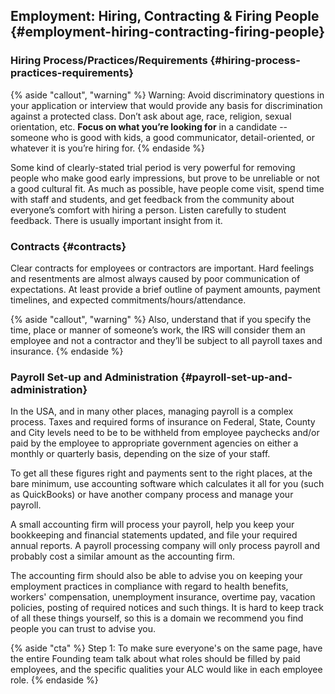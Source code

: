 ## Employment: Hiring, Contracting & Firing People {#employment-hiring-contracting-firing-people}

### Hiring Process/Practices/Requirements {#hiring-process-practices-requirements}
{% aside "callout", "warning" %}
Warning: Avoid discriminatory questions in your application or interview that would provide any basis for discrimination against a protected class. Don’t ask about age, race, religion, sexual orientation, etc. **Focus on what you’re looking for** in a candidate -- someone who is good with kids, a good communicator, detail-oriented, or whatever it is you’re hiring for.
{% endaside %}

Some kind of clearly-stated trial period is very powerful for removing people who make good early impressions, but prove to be unreliable or not a good cultural fit. As much as possible, have people come visit, spend time with staff and students, and get feedback from the community about everyone’s comfort with hiring a person. Listen carefully to student feedback. There is usually important insight from it.

### Contracts {#contracts}

Clear contracts for employees or contractors are important.  Hard feelings and resentments are almost always caused by poor communication of expectations.   At least provide a brief outline of payment amounts, payment timelines, and expected commitments/hours/attendance.

{% aside "callout", "warning" %}
Also, understand that if you specify the time, place or manner of someone’s work, the IRS will consider them an employee and not a contractor and they’ll be subject to all payroll taxes and insurance.
{% endaside %}
### Payroll Set-up and Administration {#payroll-set-up-and-administration}

In the USA, and in many other places, managing payroll is a complex process. Taxes and required forms of insurance on Federal, State, County and City levels need to be to be withheld from employee paychecks and/or paid by the employee to appropriate government agencies on either a monthly or quarterly basis, depending on the size of your staff.

To get all these figures right and payments sent to the right places, at the bare minimum, use accounting software which calculates it all for you (such as QuickBooks) or have another company process and manage your payroll. 

A small accounting firm will process your payroll, help you keep your bookkeeping and financial statements updated, and file your required annual reports.  A payroll processing company will only process payroll and probably cost a similar amount as the accounting firm.

The accounting firm should also be able to advise you on keeping your employment practices in compliance with regard to health benefits, workers' compensation, unemployment insurance, overtime pay, vacation policies, posting of required notices and such things. It is hard to keep track of all these things yourself, so this is a domain we recommend you find people you can trust to advise you.

{% aside "cta" %}
Step 1: To make sure everyone's on the same page, have the entire Founding team talk about what roles should be filled by paid employees, and the specific qualities your ALC would like in each employee role.
{% endaside %}